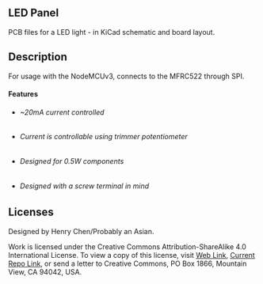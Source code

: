 ## LED Panel

PCB files for a LED light - in KiCad schematic and board layout.

## Description

For usage with the NodeMCUv3, connects to the MFRC522 through SPI.

#### Features

- ###### ~20mA current controlled

- ###### Current is controllable using trimmer potentiometer

- ###### Designed for 0.5W components

- ###### Designed with a screw terminal in mind

## Licenses

Designed by Henry Chen/Probably an Asian.

Work is licensed under the Creative Commons Attribution-ShareAlike 4.0 International License. To view a copy of this license, visit [Web Link](http://creativecommons.org/licenses/by-sa/4.0/),  [Current Repo Link](/LICENSE_CC_BY_SA_4.txt), or send a letter to Creative Commons, PO Box 1866, Mountain View, CA 94042, USA.
